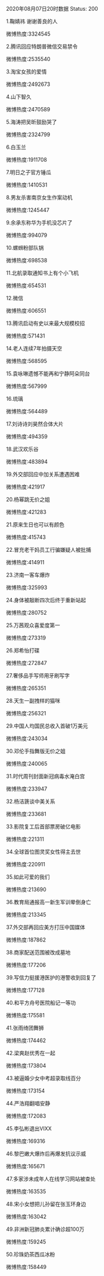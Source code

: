 2020年08月07日20时数据
Status: 200

1.鞠婧祎 谢谢善良的人

微博热度:3324545

2.腾讯回应特朗普微信交易禁令

微博热度:2535540

3.淘宝女孩的爱情

微博热度:2492673

4.山下智久

微博热度:2470589

5.海涛把吴昕鼓励哭了

微博热度:2324799

6.白玉兰

微博热度:1911708

7.明日之子官方锤瓜

微博热度:1410531

8.男友杀害南京女生作案动机

微博热度:1245447

9.余承东称华为手机没芯片了

微博热度:994079

10.螺蛳粉部队锅

微博热度:698538

11.北航录取通知书上有个小飞机

微博热度:654531

12.微信

微博热度:606551

13.腾讯启动有史以来最大规模校招

微博热度:571431

14.老人连续7年拍摄天空

微博热度:568595

15.袁咏琳遗憾不能再和宁静阿朵同台

微博热度:567999

16.琉璃

微博热度:564489

17.刘诗诗刘昊然合体大片

微博热度:494359

18.武汉欢乐谷

微博热度:483894

19.外交部回应中加关系遭遇困难

微博热度:421917

20.杨幂跳无价之姐

微博热度:421283

21.原来生日也可以有颜色

微博热度:415743

22.冒充老干妈员工行骗嫌疑人被批捕

微博热度:414911

23.济南一客车爆炸

微博热度:325993

24.身体被敲断四次后终于重新站起

微博热度:280752

25.万茜观众喜爱度第一

微博热度:273319

26.郑希怡打碟

微博热度:272847

27.奢侈品手写师用牙刷写字

微博热度:265351

28.天生一副拽样的猫咪

微博热度:256321

29.中国人均国民总收入首破1万美元

微博热度:243034

30.邓伦手指舞版无价之姐

微博热度:240065

31.时代周刊封面新冠病毒水淹白宫

微博热度:233947

32.杨洁篪谈中美关系

微博热度:233681

33.影院复工后首部票房破亿电影

微博热度:221311

34.全球首位图灵奖女性得主去世

微博热度:220911

35.如此可爱的我们

微博热度:213690

36.教育局通报高一新生军训晕倒身亡

微博热度:213345

37.外交部再回应美方打压中国媒体

微博热度:187862

38.商家配送范围被改成墓地

微博热度:177206

39.写信力挺援港医护的港警收到回复了

微博热度:177128

40.和平方舟号医院船记一等功

微博热度:175581

41.张雨绮团舞狮

微博热度:174462

42.梁爽赵优秀在一起

微博热度:173804

43.被逼婚少女中考超录取线百分

微博热度:173154

44.严浩翔翻唱安静

微博热度:172083

45.李弘彬退出VIXX

微博热度:169316

46.黎巴嫩大爆炸后再爆发抗议示威

微博热度:165671

47.多家涉未成年人在线学习网站被查处

微博热度:163535

48.宋小女想把儿孙留在张玉环身边

微博热度:163042

49.非洲新冠肺炎累计确诊超100万

微博热度:159245

50.珍珠奶茶西瓜冰粉

微博热度:158449


